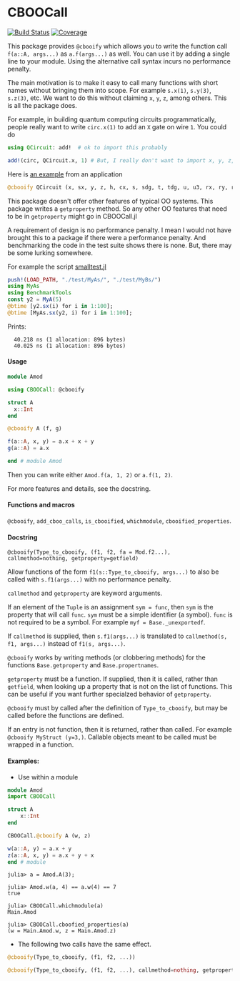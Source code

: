 # CBOOCall

[![Build Status](https://github.com/jlapeyre/CBOOCall.jl/actions/workflows/CI.yml/badge.svg?branch=main)](https://github.com/jlapeyre/CBOOCall.jl/actions/workflows/CI.yml?query=branch%3Amain)
[![Coverage](https://codecov.io/gh/jlapeyre/CBOOCall.jl/branch/main/graph/badge.svg)](https://codecov.io/gh/jlapeyre/CBOOCall.jl)

This package provides `@cbooify` which allows you to write the function call `f(a::A, args...)` as `a.f(args...)` as well.
You can use it by adding a single line to your module. Using the alternative call syntax incurs no performance
penalty.

The main motivation is to make it easy to call many functions with short names without bringing
them into scope. For example `s.x(1)`, `s.y(3)`,  `s.z(3)`, etc. We want to do this without
claiming `x`, `y`, `z`, among others. This is all the package does.

For example, in building  quantum computing circuits programmatically, people really want
to write `circ.x(1)` to add an `X` gate on wire `1`. You could do
```julia
using QCircuit: add!  # ok to import this probably

add!(circ, QCircuit.x, 1) # But, I really don't want to import x, y, z, etc.
```

Here is [an example](https://github.com/rafal-pracht/QuantumCircuits.jl/blob/b1463aa6aac3c088c3ca14b90067a525788ddf8b/src/QCircuits/Circuit.jl#L93) from an application
```julia
@cbooify QCircuit (x, sx, y, z, h, cx, s, sdg, t, tdg, u, u3, rx, ry, rz, rzx, u4, barrier, measure)
```

This package doesn't offer other features of typical OO systems. This package writes a `getproperty`
method. So any other OO features that need to be in `getproperty` might go in CBOOCall.jl

A requirement of design is no performance penalty. I mean I would not have brought
this to a package if there were a performance penalty.
And benchmarking the code in the test suite shows there is none.
But, there may be some lurking somewhere.

For example the script [smalltest.jl](./smalltest.jl)
```julia
push!(LOAD_PATH, "./test/MyAs/", "./test/MyBs/")
using MyAs
using BenchmarkTools
const y2 = MyA(5)
@btime [y2.sx(i) for i in 1:100];
@btime [MyAs.sx(y2, i) for i in 1:100];
```
Prints:
```
  40.218 ns (1 allocation: 896 bytes)
  40.025 ns (1 allocation: 896 bytes)
```

#### Usage

```julia
module Amod

using CBOOCall: @cbooify

struct A
  x::Int
end

@cbooify A (f, g)

f(a::A, x, y) = a.x + x + y
g(a::A) = a.x

end # module Amod
```

Then you can write either `Amod.f(a, 1, 2)` or `a.f(1, 2)`.

For more features and details, see the docstring.

#### Functions and macros
`@cbooify`, `add_cboo_calls`, `is_cbooified`, `whichmodule`, `cbooified_properties`.

#### Docstring

    @cbooify(Type_to_cbooify, (f1, f2, fa = Mod.f2...), callmethod=nothing, getproperty=getfield)

Allow functions of the form `f1(s::Type_to_cbooify, args...)` to also be called with `s.f1(args...)` with no performance penalty.

`callmethod` and `getproperty` are keyword arguments.

If an element of the `Tuple` is an assignment `sym = func`, then `sym` is the property
that will call `func`. `sym` must be a simple identifier (a symbol). `func` is not
required to be a symbol. For example `myf = Base._unexportedf`.

If `callmethod` is supplied, then `s.f1(args...)` is translated to `callmethod(s, f1,
args...)` instead of `f1(s, args...)`.

`@cbooify` works by writing methods (or clobbering methods) for the functions
`Base.getproperty` and `Base.propertnames`.

`getproperty` must be a function. If supplied, then it is called, rather than `getfield`, when looking up a
property that is not on the list of functions. This can be useful if you want further
specialzed behavior of `getproperty`.

`@cbooify` must by called after the definition of `Type_to_cbooify`, but may
be called before the functions are defined.

If an entry is not function, then it is returned, rather than called.  For example
`@cbooify MyStruct (y=3,)`. Callable objects meant to be called must be wrapped in a
function.

#### Examples:

* Use within a module

```julia
module Amod
import CBOOCall

struct A
    x::Int
end

CBOOCall.@cbooify A (w, z)

w(a::A, y) = a.x + y
z(a::A, x, y) = a.x + y + x
end # module
```
```julia-repl
julia> a = Amod.A(3);

julia> Amod.w(a, 4) == a.w(4) == 7
true

julia> CBOOCall.whichmodule(a)
Main.Amod

julia> CBOOCall.cboofied_properties(a)
(w = Main.Amod.w, z = Main.Amod.z)
```

* The following two calls have the same effect.

```julia
@cbooify(Type_to_cbooify, (f1, f2, ...))

@cbooify(Type_to_cbooify, (f1, f2, ...), callmethod=nothing, getproperty=getfield)
```

<!--  LocalWords:  CBOOCall args Benchmarking smalltest jl julia MyAs const MyA sx
 -->
<!--  LocalWords:  BenchmarkTools btime ns Amod cboo struct docstring
 -->
